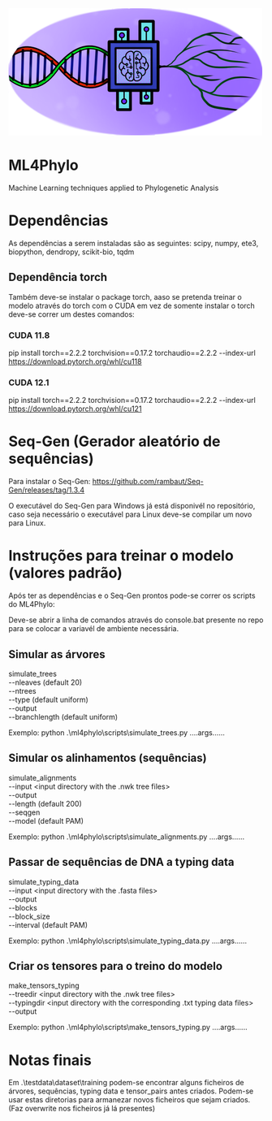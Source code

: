 <img src="./resources/ML4Phylo_logo.png" alt="ML4Phylo" width="500"/>

# ML4Phylo
Machine Learning techniques applied to Phylogenetic Analysis

# Dependências
As dependências a serem instaladas são as seguintes:
scipy, numpy, ete3, biopython, dendropy, scikit-bio, tqdm

## Dependência torch
Também deve-se instalar o package torch, aaso se pretenda treinar o modelo através do torch com o CUDA em vez de somente instalar o torch 
deve-se correr um destes comandos:

### CUDA 11.8
pip install torch==2.2.2 torchvision==0.17.2 torchaudio==2.2.2 --index-url https://download.pytorch.org/whl/cu118
### CUDA 12.1
pip install torch==2.2.2 torchvision==0.17.2 torchaudio==2.2.2 --index-url https://download.pytorch.org/whl/cu121

# Seq-Gen (Gerador aleatório de sequências)
Para instalar o Seq-Gen:
https://github.com/rambaut/Seq-Gen/releases/tag/1.3.4

O executável do Seq-Gen para Windows já está disponivél no repositório, caso seja necessário o executável para Linux deve-se compilar um novo para Linux.

# Instruções para treinar o modelo (valores padrão)
Após ter as dependências e o Seq-Gen prontos pode-se correr os scripts do ML4Phylo:

Deve-se abrir a linha de comandos através do console.bat presente no repo para se colocar a variavél de ambiente necessária.

## Simular as árvores
simulate_trees \
    --nleaves <number of leaves in each tree> (default 20) \
    --ntrees <number of trees> \
    --type <tree topology> (default uniform) \
    --output <output directory> \
    --branchlength <branch lenght distribution> (default uniform)

Exemplo: python .\ml4phylo\scripts\simulate_trees.py ....args......

## Simular os alinhamentos (sequências)
simulate_alignments \
    --input <input directory with the .nwk tree files>  \
    --output <output directory> \
    --length <length of the simulated sequences> (default 200) \
    --seqgen <path to Seq-Gen executable> \
    --model <model of evolution> (default PAM)

Exemplo: python .\ml4phylo\scripts\simulate_alignments.py ....args......

## Passar de sequências de DNA a typing data
simulate_typing_data \
    --input <input directory with the .fasta files>  \
    --output <output directory> \
    --blocks <number of blocks for typing data> \
    --block_size <size of eah block> \
    --interval <size of the interval between blocks> (default PAM)

Exemplo: python .\ml4phylo\scripts\simulate_typing_data.py ....args......

## Criar os tensores para o treino do modelo
make_tensors_typing \
    --treedir <input directory with the .nwk tree files> \
    --typingdir <input directory with the corresponding .txt typing data files>  \
    --output <output directory>

Exemplo: python .\ml4phylo\scripts\make_tensors_typing.py ....args......

# Notas finais 

Em .\testdata\dataset\training podem-se encontrar alguns ficheiros de árvores, sequências, typing data e tensor_pairs antes criados.
Podem-se usar estas diretorias para armanezar novos ficheiros que sejam criados. (Faz overwrite nos ficheiros já lá presentes)




    
